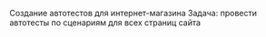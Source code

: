 Создание автотестов для интернет-магазина
Задача: провести автотесты по сценариям для всех страниц сайта 
